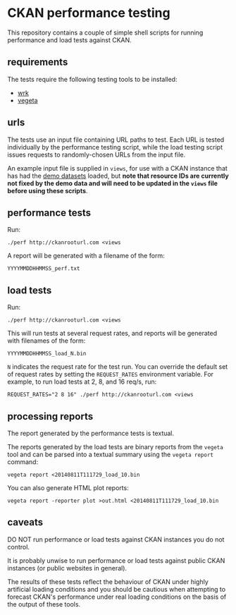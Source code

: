 # CKAN performance testing

This repository contains a couple of simple shell scripts for running
performance and load tests against CKAN.

## requirements

The tests require the following testing tools to be installed:

- [wrk](https://github.com/wg/wrk)
- [vegeta](https://github.com/tsenart/vegeta)

## urls

The tests use an input file containing URL paths to test. Each URL is tested
individually by the performance testing script, while the load testing script
issues requests to randomly-chosen URLs from the input file.

An example input file is supplied in `views`, for use with a CKAN instance that
has had the [demo datasets](https://github.com/ckan/ckan-demo-data) loaded, but
**note that resource IDs are currently not fixed by the demo data and will need
to be updated in the `views` file before using these scripts**.

## performance tests

Run:

    ./perf http://ckanrooturl.com <views

A report will be generated with a filename of the form:

    YYYYMMDDHHMMSS_perf.txt

## load tests

Run:

    ./perf http://ckanrooturl.com <views

This will run tests at several request rates, and reports will be generated with
filenames of the form:

    YYYYMMDDHHMMSS_load_N.bin

`N` indicates the request rate for the test run. You can override the default
set of request rates by setting the `REQUEST_RATES` environment variable. For
example, to run load tests at 2, 8, and 16 req/s, run:

    REQUEST_RATES="2 8 16" ./perf http://ckanrooturl.com <views

## processing reports

The report generated by the performance tests is textual.

The reports generated by the load tests are binary reports from the `vegeta`
tool and can be parsed into a textual summary using the `vegeta report` command:

    vegeta report <20140811T111729_load_10.bin

You can also generate HTML plot reports:

    vegeta report -reporter plot >out.html <20140811T111729_load_10.bin

## caveats

DO NOT run performance or load tests against CKAN instances you do not control.

It is probably unwise to run performance or load tests against public CKAN
instances (or public websites in general).

The results of these tests reflect the behaviour of CKAN under highly artificial
loading conditions and you should be cautious when attempting to forecast CKAN's
performance under real loading conditions on the basis of the output of these
tools.

